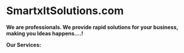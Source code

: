 # SmartxItSolutions.com

**We are professionals. We provide rapid solutions for your business, making you Ideas happens....!**

**Our Services:**



